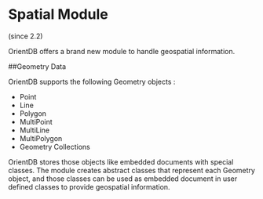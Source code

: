 # Spatial Module

(since 2.2)


OrientDB offers a brand new module to handle geospatial information.


##Geometry Data

OrientDB supports the following Geometry objects :

* Point
* Line
* Polygon
* MultiPoint
* MultiLine
* MultiPolygon
* Geometry Collections


OrientDB stores those objects like embedded documents with special classes.
The module creates abstract classes that represent each Geometry object, and those classes
can be used as embedded document in user defined classes to provide geospatial information.
